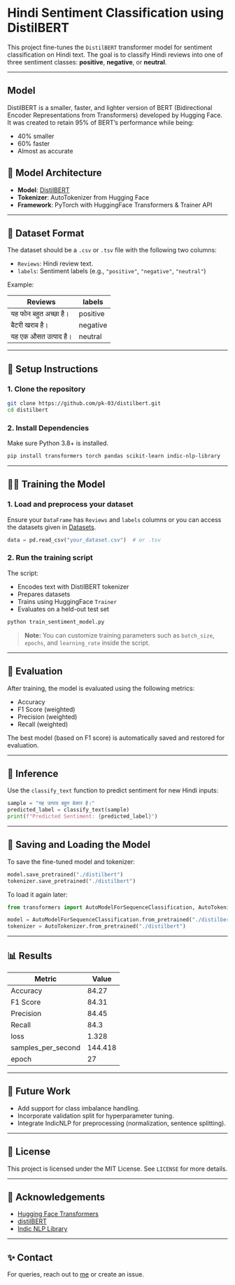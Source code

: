 
# Hindi Sentiment Classification using DistilBERT

This project fine-tunes the `DistilBERT` transformer model for sentiment classification on Hindi text. The goal is to classify Hindi reviews into one of three sentiment classes: **positive**, **negative**, or **neutral**.

---
## Model

DistilBERT is a smaller, faster, and lighter version of BERT (Bidirectional Encoder Representations from Transformers) developed by Hugging Face. It was created to retain 95% of BERT’s performance while being:
- 40% smaller
- 60% faster
- Almost as accurate


## 🧠 Model Architecture

- **Model**: [DistilBERT](https://huggingface.co/distilbert)
- **Tokenizer**: AutoTokenizer from Hugging Face
- **Framework**: PyTorch with HuggingFace Transformers & Trainer API

---

## 📁 Dataset Format

The dataset should be a `.csv` or `.tsv` file with the following two columns:

- `Reviews`: Hindi review text.
- `labels`: Sentiment labels (e.g., `"positive"`, `"negative"`, `"neutral"`)

Example:

| Reviews                  | labels   |
|--------------------------|----------|
| यह फोन बहुत अच्छा है।   | positive |
| बैटरी खराब है।          | negative |
| यह एक औसत उत्पाद है।     | neutral  |

---

## 🚀 Setup Instructions

### 1. Clone the repository
```bash
git clone https://github.com/pk-03/distilbert.git
cd distilbert
```

### 2. Install Dependencies
Make sure Python 3.8+ is installed.

```bash
pip install transformers torch pandas scikit-learn indic-nlp-library
```

---

## 🏋️‍♀️ Training the Model

### 1. Load and preprocess your dataset
Ensure your `DataFrame` has `Reviews` and `labels` columns or you can access the datasets given in [Datasets](https://github.com/pk-03/Data-Augmentation-and-Datasets.git).

```python
data = pd.read_csv("your_dataset.csv")  # or .tsv
```


### 2. Run the training script
The script:
- Encodes text with DistilBERT tokenizer
- Prepares datasets
- Trains using HuggingFace `Trainer`
- Evaluates on a held-out test set

```python
python train_sentiment_model.py
```

> **Note:** You can customize training parameters such as `batch_size`, `epochs`, and `learning_rate` inside the script.

---

## 🧪 Evaluation

After training, the model is evaluated using the following metrics:

- Accuracy
- F1 Score (weighted)
- Precision (weighted)
- Recall (weighted)

The best model (based on F1 score) is automatically saved and restored for evaluation.

---

## 🧠 Inference

Use the `classify_text` function to predict sentiment for new Hindi inputs:

```python
sample = "यह उत्पाद बहुत बेकार है।"
predicted_label = classify_text(sample)
print(f"Predicted Sentiment: {predicted_label}")
```

---

## 💾 Saving and Loading the Model

To save the fine-tuned model and tokenizer:

```python
model.save_pretrained("./distilbert")
tokenizer.save_pretrained("./distilbert")
```

To load it again later:

```python
from transformers import AutoModelForSequenceClassification, AutoTokenizer

model = AutoModelForSequenceClassification.from_pretrained("./distilbert")
tokenizer = AutoTokenizer.from_pretrained("./distilbert")
```

---

## 📊 Results

| Metric    | Value |
|-----------|-------|
| Accuracy  |  84.27|
| F1 Score  |  84.31|
| Precision |  84.45|
| Recall    |  84.3|
| loss | 1.328  |
| samples_per_second | 144.418 |
|epoch| 27 |

<!-- Test Results: {'eval_loss': 1.3282955884933472, 'eval_accuracy': 0.842741935483871, 'eval_f1': 0.8431236499020262, 'eval_precision': 0.8445560638413548, 'eval_recall': 0.842741935483871, 'eval_runtime': 10.3034, 'eval_samples_per_second': 144.418, 'eval_steps_per_second': 18.052, 'epoch': 27.0} -->


---

## 📌 Future Work

- Add support for class imbalance handling.
- Incorporate validation split for hyperparameter tuning.
- Integrate IndicNLP for preprocessing (normalization, sentence splitting).

---

## 📜 License

This project is licensed under the MIT License. See `LICENSE` for more details.

---

## 🙏 Acknowledgements

- [Hugging Face Transformers](https://huggingface.co/transformers/)
- [distilBERT](https://github.com/huggingface/transformers/tree/main/src/transformers/models/distilbert)
- [Indic NLP Library](https://github.com/anoopkunchukuttan/indic_nlp_library)

---

## ✨ Contact

For queries, reach out to [me](pranitarora074@gmail.com) or create an issue.
